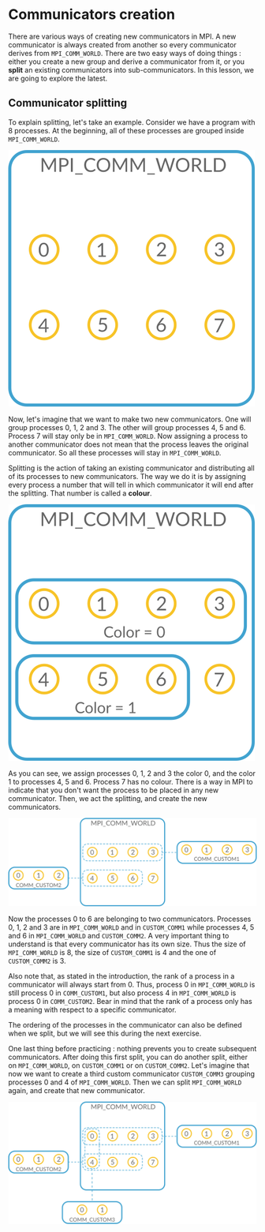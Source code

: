 # Communicators creation

There are various ways of creating new communicators in MPI. A new communicator is always created from another so every communicator derives from `MPI_COMM_WORLD`. There are two easy ways of doing things : either you create a new group and derive a communicator from it, or you **split** an existing communicators into sub-communicators. In this lesson, we are going to explore the latest.

## Communicator splitting

To explain splitting, let's take an example. Consider we have a program with 8 processes. At the beginning, all of these processes are grouped inside `MPI_COMM_WORLD`.

![Comm splitting, part 1](/img/splitting_p1.png)

Now, let's imagine that we want to make two new communicators. One will group processes 0, 1, 2 and 3. The other will group processes 4, 5 and 6. Process 7 will stay only be in `MPI_COMM_WORLD`. Now assigning a process to another communicator does not mean that the process leaves the original communicator. So all these processes will stay in `MPI_COMM_WORLD`.

Splitting is the action of taking an existing communicator and distributing all of its processes to new communicators. The way we do it is by assigning every process a number that will tell in which communicator it will end after the splitting. That number is called a **colour**.

![Comm splitting, part2](/img/splitting_p2.png)

As you can see, we assign processes 0, 1, 2 and 3 the color 0, and the color 1 to processes 4, 5 and 6. Process 7 has no colour. There is a way in MPI to indicate that you don't want the process to be placed in any new communicator. Then, we act the splitting, and create the new communicators.

![Comm splitting, part3](/img/splitting_p3.png)

Now the processes 0 to 6 are belonging to two communicators. Processes 0, 1, 2 and 3 are in `MPI_COMM_WORLD` and in `CUSTOM_COMM1` while processes 4, 5 and 6 in `MPI_COMM_WORLD` and `CUSTOM_COMM2`. A very important thing to understand is that every communicator has its own size. Thus the size of `MPI_COMM_WORLD` is 8, the size of `CUSTOM_COMM1` is 4 and the one of `CUSTOM_COMM2` is 3.

Also note that, as stated in the introduction, the rank of a process in a communicator will always start from 0. Thus, process 0 in `MPI_COMM_WORLD` is still process 0 in `COMM_CUSTOM1`, but also process 4 in `MPI_COMM_WORLD` is process 0 in `COMM_CUSTOM2`. Bear in mind that the rank of a process only has a meaning with respect to a specific communicator.

The ordering of the processes in the communicator can also be defined when we split, but we will see this during the next exercise.

One last thing before practicing : nothing prevents you to create subsequent communicators. After doing this first split, you can do another split, either on `MPI_COMM_WORLD`, on `CUSTOM_COMM1` or on `CUSTOM_COMM2`. Let's imagine that now we want to create a third custom communicator `CUSTOM_COMM3` grouping processes 0 and 4 of `MPI_COMM_WORLD`. Then we can split `MPI_COMM_WORLD` again, and create that new communicator.

![Comm splitting, part4](/img/splitting_p4.png)